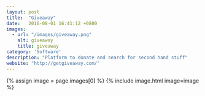 ```yaml
---
layout: post
title:  "Giveaway"
date:   2016-08-01 16:41:12 +0800
images:
  - url: "/images/giveaway.png"
    alt: giveaway
    title: giveaway
category: 'Software'
description: "Platform to donate and search for second hand stuff"
website: "http://getgiveaway.com/"
---
```


{% assign image = page.images[0] %} 
{% include image.html image=image %}

<!-- Post body begin, and first image not in excerpt
{% assign image = page.images[0] %}  first element of the array is zero
{% include image.html image=image %} -->
